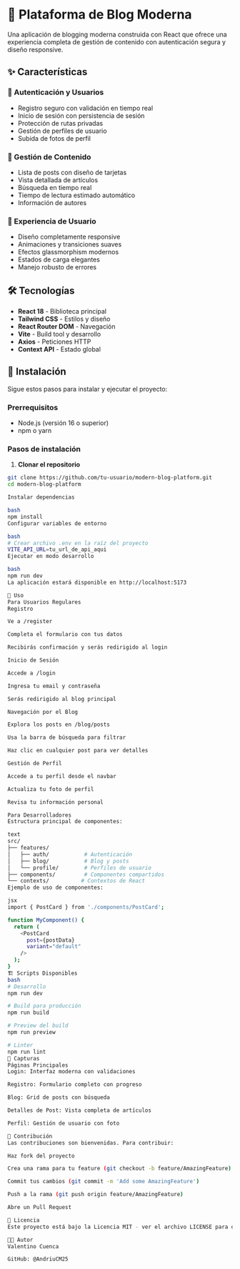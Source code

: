 # 🌟 Plataforma de Blog Moderna

Una aplicación de blogging moderna construida con React que ofrece una experiencia completa de gestión de contenido con autenticación segura y diseño responsive.

## ✨ Características

### 🔐 Autenticación y Usuarios
- Registro seguro con validación en tiempo real
- Inicio de sesión con persistencia de sesión
- Protección de rutas privadas
- Gestión de perfiles de usuario
- Subida de fotos de perfil

### 📝 Gestión de Contenido
- Lista de posts con diseño de tarjetas
- Vista detallada de artículos
- Búsqueda en tiempo real
- Tiempo de lectura estimado automático
- Información de autores

### 🎨 Experiencia de Usuario
- Diseño completamente responsive
- Animaciones y transiciones suaves
- Efectos glassmorphism modernos
- Estados de carga elegantes
- Manejo robusto de errores

## 🛠️ Tecnologías

- **React 18** - Biblioteca principal
- **Tailwind CSS** - Estilos y diseño
- **React Router DOM** - Navegación
- **Vite** - Build tool y desarrollo
- **Axios** - Peticiones HTTP
- **Context API** - Estado global

## 🚀 Instalación

Sigue estos pasos para instalar y ejecutar el proyecto:

### Prerrequisitos
- Node.js (versión 16 o superior)
- npm o yarn

### Pasos de instalación

1. **Clonar el repositorio**
```bash
git clone https://github.com/tu-usuario/modern-blog-platform.git
cd modern-blog-platform

Instalar dependencias

bash
npm install
Configurar variables de entorno

bash
# Crear archivo .env en la raíz del proyecto
VITE_API_URL=tu_url_de_api_aqui
Ejecutar en modo desarrollo

bash
npm run dev
La aplicación estará disponible en http://localhost:5173

📖 Uso
Para Usuarios Regulares
Registro

Ve a /register

Completa el formulario con tus datos

Recibirás confirmación y serás redirigido al login

Inicio de Sesión

Accede a /login

Ingresa tu email y contraseña

Serás redirigido al blog principal

Navegación por el Blog

Explora los posts en /blog/posts

Usa la barra de búsqueda para filtrar

Haz clic en cualquier post para ver detalles

Gestión de Perfil

Accede a tu perfil desde el navbar

Actualiza tu foto de perfil

Revisa tu información personal

Para Desarrolladores
Estructura principal de componentes:

text
src/
├── features/
│   ├── auth/           # Autenticación
│   ├── blog/           # Blog y posts
│   └── profile/        # Perfiles de usuario
├── components/         # Componentes compartidos
└── contexts/          # Contextos de React
Ejemplo de uso de componentes:

jsx
import { PostCard } from './components/PostCard';

function MyComponent() {
  return (
    <PostCard 
      post={postData}
      variant="default"
    />
  );
}
🏗️ Scripts Disponibles
bash
# Desarrollo
npm run dev

# Build para producción
npm run build

# Preview del build
npm run preview

# Linter
npm run lint
📱 Capturas
Páginas Principales
Login: Interfaz moderna con validaciones

Registro: Formulario completo con progreso

Blog: Grid de posts con búsqueda

Detalles de Post: Vista completa de artículos

Perfil: Gestión de usuario con foto

🤝 Contribución
Las contribuciones son bienvenidas. Para contribuir:

Haz fork del proyecto

Crea una rama para tu feature (git checkout -b feature/AmazingFeature)

Commit tus cambios (git commit -m 'Add some AmazingFeature')

Push a la rama (git push origin feature/AmazingFeature)

Abre un Pull Request

📄 Licencia
Este proyecto está bajo la Licencia MIT - ver el archivo LICENSE para detalles.

👨‍💻 Autor
Valentino Cuenca 

GitHub: @AndriuCM25
